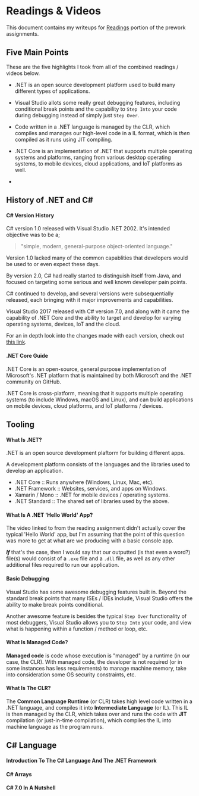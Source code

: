 # Readings & Videos
This document contains my writeups for [Readings](https://github.com/codefellows/code-401-dotnet-prework/blob/master/prework-readings.md) portion of the prework assignments.

## Five Main Points
These are the five highlights I took from all of the combined readings / videos below.

- .NET is an open source development platform used to build many different types of applications.

- Visual Studio allots some really great debugging features, including conditional break points and the capability to `Step Into` your code during debugging instead of simply just `Step Over`.

- Code written in a .NET language is managed by the CLR, which compiles and manages our high-level code in a IL format, which is _then_ compiled as it runs using JIT compiling.

- .NET Core is an implementation of .NET that supports multiple operating systems and platforms, ranging from various desktop operating systems, to mobile devices, cloud applications, and IoT platforms as well.

- 

## History of .NET and C#

#### C# Version History

C# version 1.0 released with Visual Studio .NET 2002. It's intended objective was to be a;
> "simple, modern, general-purpose object-oriented language."

Version 1.0 lacked many of the common capablities that developers would be used to or even expect these days.

By version 2.0, C# had really started to distinguish itself from Java, and focused on targeting some serious and well known developer pain points.

C# continued to develop, and several versions were subsequentially released, each bringing with it major improvements and capabilities.

Visual Studio 2017 released with C# version 7.0, and along with it came the capability of .NET Core and the ability to target and develop for varying operating systems, devices, IoT and the cloud.

For an in depth look into the changes made with each version, check out [this link](https://docs.microsoft.com/en-us/dotnet/csharp/whats-new/csharp-version-history).

#### .NET Core Guide

.NET Core is an open-source, general purpose implementation of Microsoft's .NET platform that is maintained by both Microsoft and the .NET community on GitHub.

.NET Core is cross-platform, meaning that it supports multiple operating systems (to include Windows, macOS and Linux), and can build applications on mobile devices, cloud platforms, and IoT platforms / devices.

## Tooling

#### What Is .NET?

.NET is an open source development plaftorm for building different apps.  

A development platform consists of the languages and the libraries used to develop an application.

- .NET Core :: Runs anywhere (Windows, Linux, Mac, etc).
- .NET Framework :: Websites, services, and apps on Windows.
- Xamarin / Mono :: .NET for mobile devices / operating systems.
- .NET Standard :: The shared set of libraries used by the above.

#### What Is A .NET 'Hello World' App?

The video linked to from the reading assignment didn't actually cover the typical 'Hello World' app, but I'm assuming that the point of this question was more to get at what are we producing with a basic console app.

**_If_** that's the case, then I would say that our outputted (is that even a word?) file(s) would consist of a `.exe` file and a `.dll` file, as well as any other additional files required to run our application.

#### Basic Debugging

Visual Studio has some awesome debugging features built in. Beyond the standard break points that many ISEs / IDEs include, Visual Studio offers the ability to make break points conditional.

Another awesome feature is besides the typical `Step Over` functionality of most debuggers, Visual Studio allows you to `Step Into` your code, and view what is happening within a function / method or loop, etc.

#### What Is Managed Code?

**Managed code** is code whose execution is "managed" by a runtime (in our case, the CLR). With managed code, the developer is not required (or in some instances has less requirements) to manage machine memory, take into consideration some OS security constraints, etc.

#### What Is The CLR?

The **Common Language Runtime** (or CLR) takes high level code written in a .NET language, and compiles it into **Intermediate Language** (or IL). This IL is then managed by the CLR, which takes over and runs the code with **JIT** compilation (or just-in-time compilation), which compiles the IL into machine language as the program runs.

## C# Language

#### Introduction To The C# Language And The .NET Framework

#### C# Arrays

#### C# 7.0 In A Nutshell
